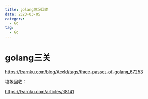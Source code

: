 ```yaml
---
title: golang垃圾回收
date: 2023-03-05
category:
  - Go
tag:
  - Go
---
```


# golang三关

https://learnku.com/blog/Aceld/tags/three-passes-of-golang_67253




垃圾回收：

https://learnku.com/articles/68141
